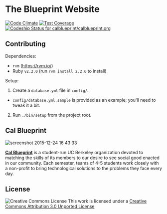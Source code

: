 The Blueprint Website
====
[![Code Climate](https://codeclimate.com/github/calblueprint/calblueprint.org/badges/gpa.svg)](https://codeclimate.com/github/calblueprint/calblueprint.org)
[![Test Coverage](https://codeclimate.com/github/calblueprint/calblueprint.org/badges/coverage.svg)](https://codeclimate.com/github/calblueprint/calblueprint.org)
[![Codeship Status for calblueprint/calblueprint.org](https://codeship.com/projects/c7435d20-76a7-0132-d36d-6a08ddb55576/status?branch=master)](https://codeship.com/projects/55283)

## Contributing

Dependencies:
- `rvm` (https://rvm.io/)
- Ruby `v2.2.0` (run `rvm install 2.2.0` to install)

Setup:

1. Create a `database.yml` file in `config/`.
  - `config/database.yml.sample` is provided as an example; you'll need to tweak it a bit.
2. Run `./bin/setup` from the project root.

## Cal Blueprint
![screenshot 2015-12-24 16 43 33](https://cloud.githubusercontent.com/assets/2468904/11998649/8a12f970-aa5d-11e5-8dab-7eef0766c793.png)


**[Cal Blueprint](http://www.calblueprint.org/)** is a student-run UC Berkeley organization devoted to matching the skills of its members to our desire to see social good enacted in our community. Each semester, teams of 4-5 students work closely with a non-profit to bring technological solutions to the problems they face every day.

## License

![Creative Commons License](http://i.creativecommons.org/l/by/3.0/88x31.png)
This work is licensed under a [Creative Commons Attribution 3.0 Unported
License](http://creativecommons.org/licenses/by/3.0/deed.en_US)
